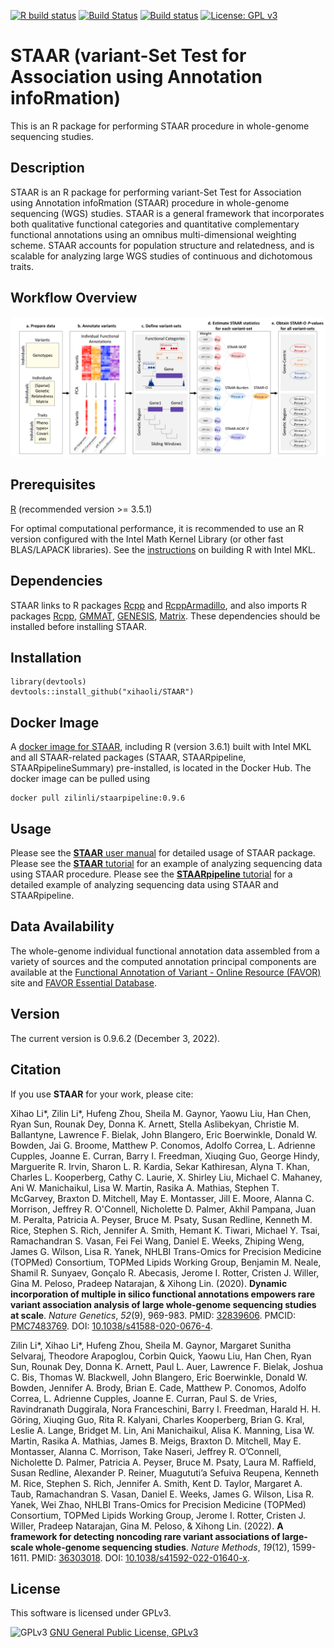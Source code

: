 [![R build status](https://github.com/xihaoli/STAAR/workflows/R-CMD-check/badge.svg)](https://github.com/xihaoli/STAAR/actions)
[![Build Status](https://travis-ci.com/xihaoli/STAAR.svg?branch=master)](https://app.travis-ci.com/xihaoli/STAAR)
[![Build status](https://ci.appveyor.com/api/projects/status/hqpwmgfeuerel48l?svg=true)](https://ci.appveyor.com/project/xihaoli/STAAR)
[![License: GPL v3](https://img.shields.io/badge/License-GPLv3-blue.svg)](https://www.gnu.org/licenses/gpl-3.0)

# STAAR (variant-Set Test for Association using Annotation infoRmation)
This is an R package for performing STAAR procedure in whole-genome sequencing studies.
## Description
STAAR is an R package for performing variant-Set Test for Association using Annotation infoRmation (STAAR) procedure in whole-genome sequencing (WGS) studies. STAAR is a general framework that incorporates both qualitative functional categories and quantitative complementary functional annotations using an omnibus multi-dimensional weighting scheme. STAAR accounts for population structure and relatedness, and is scalable for analyzing large WGS studies of continuous and dichotomous traits.
## Workflow Overview
![STAAR_workflow](docs/STAAR_workflow.png)
## Prerequisites
<a href="https://www.r-project.org">R</a> (recommended version >= 3.5.1)

For optimal computational performance, it is recommended to use an R version configured with the Intel Math Kernel Library (or other fast BLAS/LAPACK libraries). See the <a href="https://software.intel.com/en-us/articles/using-intel-mkl-with-r">instructions</a> on building R with Intel MKL.
## Dependencies
STAAR links to R packages <a href="https://cran.r-project.org/web/packages/Rcpp/index.html">Rcpp</a> and <a href="https://cran.r-project.org/web/packages/RcppArmadillo/index.html">RcppArmadillo</a>, and also imports R packages <a href="https://cran.r-project.org/web/packages/Rcpp/index.html">Rcpp</a>, <a href="https://cran.r-project.org/web/packages/GMMAT/index.html">GMMAT</a>, <a href="https://bioconductor.org/packages/release/bioc/html/GENESIS.html">GENESIS</a>, <a href="https://cran.r-project.org/web/packages/Matrix/index.html">Matrix</a>. These dependencies should be installed before installing STAAR.
## Installation
```
library(devtools)
devtools::install_github("xihaoli/STAAR")
```
## Docker Image
A [docker image for STAAR](https://hub.docker.com/repository/docker/zilinli/staarpipeline), including R (version 3.6.1) built with Intel MKL and all STAAR-related packages (STAAR, STAARpipeline, STAARpipelineSummary) pre-installed, is located in the Docker Hub. The docker image can be pulled using
```
docker pull zilinli/staarpipeline:0.9.6
```
## Usage
Please see the <a href="docs/STAAR_manual.pdf">**STAAR** user manual</a> for detailed usage of STAAR package. Please see the <a href="https://htmlpreview.github.io/?https://github.com/xihaoli/STAAR/blob/master/docs/STAAR_vignette.html">**STAAR** tutorial</a> for an example of analyzing sequencing data using STAAR procedure. Please see the <a href="https://github.com/xihaoli/STAARpipeline-Tutorial">**STAARpipeline** tutorial</a> for a detailed example of analyzing sequencing data using STAAR and STAARpipeline.
## Data Availability
The whole-genome individual functional annotation data assembled from a variety of sources and the computed annotation principal components are available at the [Functional Annotation of Variant - Online Resource (FAVOR)](https://favor.genohub.org) site and [FAVOR Essential Database](https://doi.org/10.7910/DVN/1VGTJI).
## Version
The current version is 0.9.6.2 (December 3, 2022).
## Citation
If you use **STAAR** for your work, please cite:

Xihao Li*, Zilin Li*, Hufeng Zhou, Sheila M. Gaynor, Yaowu Liu, Han Chen, Ryan Sun, Rounak Dey, Donna K. Arnett, Stella Aslibekyan, Christie M. Ballantyne, Lawrence F. Bielak, John Blangero, Eric Boerwinkle, Donald W. Bowden, Jai G. Broome, Matthew P. Conomos, Adolfo Correa, L. Adrienne Cupples, Joanne E. Curran, Barry I. Freedman, Xiuqing Guo, George Hindy, Marguerite R. Irvin, Sharon L. R. Kardia, Sekar Kathiresan, Alyna T. Khan, Charles L. Kooperberg, Cathy C. Laurie, X. Shirley Liu, Michael C. Mahaney, Ani W. Manichaikul, Lisa W. Martin, Rasika A. Mathias, Stephen T. McGarvey, Braxton D. Mitchell, May E. Montasser, Jill E. Moore, Alanna C. Morrison, Jeffrey R. O'Connell, Nicholette D. Palmer, Akhil Pampana, Juan M. Peralta, Patricia A. Peyser, Bruce M. Psaty, Susan Redline, Kenneth M. Rice, Stephen S. Rich, Jennifer A. Smith, Hemant K. Tiwari, Michael Y. Tsai, Ramachandran S. Vasan, Fei Fei Wang, Daniel E. Weeks, Zhiping Weng, James G. Wilson, Lisa R. Yanek, NHLBI Trans-Omics for Precision Medicine (TOPMed) Consortium, TOPMed Lipids Working Group, Benjamin M. Neale, Shamil R. Sunyaev, Gonçalo R. Abecasis, Jerome I. Rotter, Cristen J. Willer, Gina M. Peloso, Pradeep Natarajan, & Xihong Lin. (2020). **Dynamic incorporation of multiple in silico functional annotations empowers rare variant association analysis of large whole-genome sequencing studies at scale**. _Nature Genetics_, _52_(9), 969-983. PMID: <a href="https://www.ncbi.nlm.nih.gov/pubmed/32839606">32839606</a>. PMCID: <a href="https://www.ncbi.nlm.nih.gov/pmc/articles/PMC7483769/">PMC7483769</a>. DOI: <a href="https://doi.org/10.1038/s41588-020-0676-4">10.1038/s41588-020-0676-4</a>.

Zilin Li*, Xihao Li*, Hufeng Zhou, Sheila M. Gaynor, Margaret Sunitha Selvaraj, Theodore Arapoglou, Corbin Quick, Yaowu Liu, Han Chen, Ryan Sun, Rounak Dey, Donna K. Arnett, Paul L. Auer, Lawrence F. Bielak, Joshua C. Bis, Thomas W. Blackwell, John Blangero, Eric Boerwinkle, Donald W. Bowden, Jennifer A. Brody, Brian E. Cade, Matthew P. Conomos, Adolfo Correa, L. Adrienne Cupples, Joanne E. Curran, Paul S. de Vries, Ravindranath Duggirala, Nora Franceschini, Barry I. Freedman, Harald H. H. Göring, Xiuqing Guo, Rita R. Kalyani, Charles Kooperberg, Brian G. Kral, Leslie A. Lange, Bridget M. Lin, Ani Manichaikul, Alisa K. Manning, Lisa W. Martin, Rasika A. Mathias, James B. Meigs, Braxton D. Mitchell, May E. Montasser, Alanna C. Morrison, Take Naseri, Jeffrey R. O’Connell, Nicholette D. Palmer, Patricia A. Peyser, Bruce M. Psaty, Laura M. Raffield, Susan Redline, Alexander P. Reiner, Muagututi’a Sefuiva Reupena, Kenneth M. Rice, Stephen S. Rich, Jennifer A. Smith, Kent D. Taylor, Margaret A. Taub, Ramachandran S. Vasan, Daniel E. Weeks, James G. Wilson, Lisa R. Yanek, Wei Zhao, NHLBI Trans-Omics for Precision Medicine (TOPMed) Consortium, TOPMed Lipids Working Group, Jerome I. Rotter, Cristen J. Willer, Pradeep Natarajan, Gina M. Peloso, & Xihong Lin. (2022). **A framework for detecting noncoding rare variant associations of large-scale whole-genome sequencing studies**. _Nature Methods_, _19_(12), 1599-1611. PMID: <a href="https://www.ncbi.nlm.nih.gov/pubmed/36303018">36303018</a>. DOI: <a href="https://doi.org/10.1038/s41592-022-01640-x">10.1038/s41592-022-01640-x</a>.
## License
This software is licensed under GPLv3.

![GPLv3](http://www.gnu.org/graphics/gplv3-127x51.png)
[GNU General Public License, GPLv3](http://www.gnu.org/copyleft/gpl.html)
